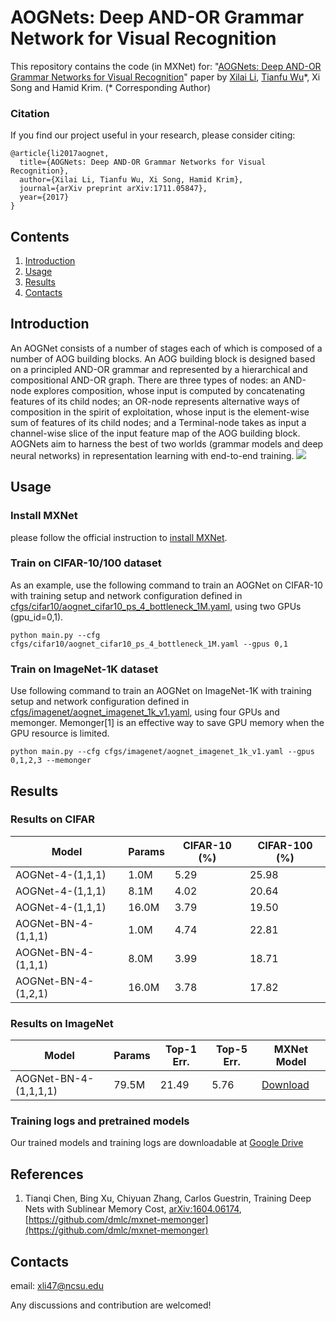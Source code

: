 # AOGNets: Deep AND-OR Grammar Network for Visual Recognition
This repository contains the code (in MXNet) for: "[AOGNets: Deep AND-OR Grammar Networks for Visual Recognition](https://arxiv.org/abs/1711.05847)" paper by [Xilai Li](https://xilaili.github.io), [Tianfu Wu](http://www4.ncsu.edu/~twu19/)\*, Xi Song and Hamid Krim. (* Corresponding Author)

### Citation

If you find our project useful in your research, please consider citing:

```
@article{li2017aognet,
  title={AOGNets: Deep AND-OR Grammar Networks for Visual Recognition},
  author={Xilai Li, Tianfu Wu, Xi Song, Hamid Krim},
  journal={arXiv preprint arXiv:1711.05847},
  year={2017}
}
```

## Contents

1. [Introduction](#introduction)
2. [Usage](#usage)
3. [Results](#results)
4. [Contacts](#contacts)

## Introduction
An AOGNet consists of a number of stages each of which is composed of a number of AOG building blocks. An AOG building block is designed based on a principled AND-OR grammar and represented by a hierarchical and compositional AND-OR graph. There are three types of nodes: an AND-node explores composition, whose input is computed by concatenating features of its child nodes; an OR-node represents alternative ways of composition in the spirit of exploitation, whose input is the element-wise sum of features of its child nodes; and a Terminal-node takes as input a channel-wise slice of the input feature map of the AOG building block. AOGNets aim to harness the best of two worlds (grammar models and deep neural networks) in representation learning with end-to-end training.
<img src="https://raw.githubusercontent.com/xilaili/xilaili.github.io/master/images/AOGNet-BuildingBlock.png">

## Usage

### Install MXNet
please follow the official instruction to [install MXNet](https://mxnet.incubator.apache.org/install/index.html).

### Train on CIFAR-10/100 dataset
As an example, use the following command to train an AOGNet on CIFAR-10 with training setup and network configuration defined in [cfgs/cifar10/aognet_cifar10_ps_4_bottleneck_1M.yaml](cfgs/cifar10/aognet_cifar10_ps_4_bottleneck_1M.yaml), using two GPUs (gpu_id=0,1). 
```shell
python main.py --cfg cfgs/cifar10/aognet_cifar10_ps_4_bottleneck_1M.yaml --gpus 0,1
```

### Train on ImageNet-1K dataset
Use following command to train an AOGNet on ImageNet-1K with training setup and network configuration defined in [cfgs/imagenet/aognet_imagenet_1k_v1.yaml](cfgs/imagenet/aognet_imagenet_1k_v1.yaml), using four GPUs and memonger. Memonger[1] is an effective way to save GPU memory when the GPU resource is limited. 
```shell
python main.py --cfg cfgs/imagenet/aognet_imagenet_1k_v1.yaml --gpus 0,1,2,3 --memonger
```

## Results

### Results on CIFAR

| Model | Params | CIFAR-10 (%) | CIFAR-100 (%)|
|---|---|---|---|
| AOGNet-4-(1,1,1) | 1.0M | 5.29 | 25.98 |
| AOGNet-4-(1,1,1) | 8.1M | 4.02 | 20.64 |
| AOGNet-4-(1,1,1) | 16.0M | 3.79 | 19.50 |
| AOGNet-BN-4-(1,1,1) | 1.0M | 4.74 | 22.81 |
| AOGNet-BN-4-(1,1,1) | 8.0M | 3.99 | 18.71 |
| AOGNet-BN-4-(1,2,1) | 16.0M | 3.78 | 17.82 |

### Results on ImageNet

| Model | Params | Top-1 Err. | Top-5 Err. | MXNet Model |
|---|---|---|---|---|
| AOGNet-BN-4-(1,1,1,1) | 79.5M | 21.49 | 5.76 | [Download](https://drive.google.com/open?id=1BWFchuwne-QsItJX10PDv87yGSu0ruL3) |

### Training logs and pretrained models

Our trained models and training logs are downloadable at [Google Drive](https://drive.google.com/open?id=10DqN-ylDF_fFgvFmewnm1NEoqQCa1UAB)


## References
1. Tianqi Chen, Bing Xu, Chiyuan Zhang, Carlos Guestrin, Training Deep Nets with Sublinear Memory Cost, [arXiv:1604.06174](https://arXiv:1604.06174), [https://github.com/dmlc/mxnet-memonger](https://github.com/dmlc/mxnet-memonger)


## Contacts
email: xli47@ncsu.edu

Any discussions and contribution are welcomed!
